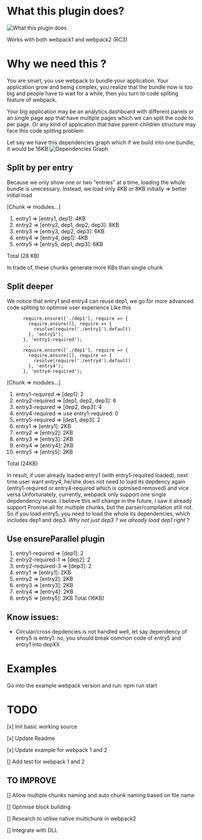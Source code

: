 
What this plugin does?
======================

![What this plugin does](https://i.imgur.com/FMCdypD.png)

Works with both webpack1 and webpack2 (RC3)

Why we need this ?
=================
You are smart, you use webpack to bundle your application. Your application grow and being complex, you realize that the bundle now is too big and people have to wait for a while, then you turn to code spliting feature of webpack.

Your big application may be an analytics dashboard with different panels or an single page app that have multiple pages which we can split the code to per page. Or any kind of application that have parent-children structure may face this code spliting problem

Let say we have this dependencies graph which if we build into one bundle, it would be 16KB
![Dependencies Graph](https://i.imgur.com/vBqLEVA.png)

Split by per entry
------------------
Because we only show one or two "entries" at a time, loading the whole bundle is unecessary. Instead, we load only 4KB or 8KB initially => better initial load 

[Chunk => modules...]

 1. entry1 => [entry1, dep1]: 4KB
 2. entry2 => [entry2, dep1, dep2, dep3]: 8KB
 3. entry3 => [entry3, dep2, dep3]: 6KB
 4. entry4 => [entry4, dep1]: 4KB
 5. entry5 => [entry5, dep1, dep3]: 6KB

Total (28 KB) 

In trade of, these chunks generate more KBs than single chunk

Split deeper
------------
We notice that entry1 and entry4 can reuse dep1, we go for more advanced code spliting to optimise user experience
Like this 

          require.ensure(['./dep1'], require => {
            require.ensure([], require => {
              resolve(require('./entry1').default)
            }, 'entry1');
          }, 'entry1-required');
          ...
          require.ensure(['./dep1'], require => {
            require.ensure([], require => {
              resolve(require('./entry4').default)
            }, 'entry4');
          }, 'entry4-required');

[Chunk => modules...]

 1. entry1-required => [dep1]: 2
 2. entry2-required => [dep1, dep2, dep3]: 6
 3. entry3-required => [dep2, dep3]: 4
 4. entry4-required => use entry1-required: 0
 5. entry5-required => [dep1, dep3]: 2
 6. entry1 => [entry1]: 2KB
 7. entry2 => [entry2]: 2KB
 8. entry3 => [entry3]: 2KB
 9. entry4 => [entry4]: 2KB
 10. entry5 => [entry5]: 2KB

Total (24KB)

In result, if user already loaded entry1 (with entry1-required loaded), next time user want entry4, he/she does not need to load its depdency again (entry1-required or entry4-required which is optmised removed) and vice versa 
Unfortunately, currently, webpack only support one single depdendency reuse. I believe this will change in the future, I saw it already support Promise.all for multiple chunks, but the parser/compilation still not.
So if you load entry5, you need to load the whole its dependencies, which includes dep1 and dep3. *Why not just dep3 ? we already load dep1 right ?*

Use ensureParallel plugin
-------------------------
 1. entry1-required => [dep1]: 2
 2. entry2-required-1 => [dep2]: 2
 3. entry2-required-3 => [dep3]: 2
 4. entry1 => [entry1]: 2KB
 5. entry2 => [entry2]: 2KB
 6. entry3 => [entry3]: 2KB
 7. entry4 => [entry4]: 2KB
 8. entry5 => [entry5]: 2KB
Total (16KB)


Know issues:
-------------------------
- Circular/cross depdencies is not handled well, let say dependency of entry5 is entry1: no, you should break common code of entry5 and entry1 into depXX

Examples
=================
Go into the example webpack version and run: npm run start

TODO
=================

[x] Init basic working source

[x] Update Readme

[x] Update example for webpack 1 and 2

[] Add test for webpack 1 and 2

TO IMPROVE
----------
[] Allow multiple chunks naming and auto chunk naming based on file name

[] Optimise block building

[] Research to utilise native multichunk in webpack2

[] Integrate with DLL
